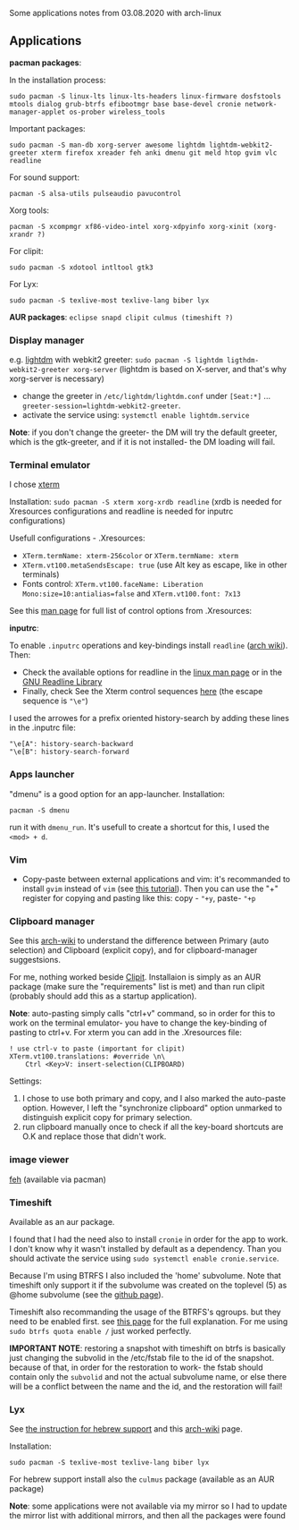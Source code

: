 Some applications notes from 03.08.2020 with arch-linux

## Applications

**pacman packages**:

In the installation process:

	sudo pacman -S linux-lts linux-lts-headers linux-firmware dosfstools mtools dialog grub-btrfs efibootmgr base base-devel cronie network-manager-applet os-prober wireless_tools

Important packages:

	sudo pacman -S man-db xorg-server awesome lightdm lightdm-webkit2-greeter xterm firefox xreader feh anki dmenu git meld htop gvim vlc readline

For sound support:

	pacman -S alsa-utils pulseaudio pavucontrol
	
Xorg tools:

	pacman -S xcompmgr xf86-video-intel xorg-xdpyinfo xorg-xinit (xorg-xrandr ?)

For clipit:

	sudo pacman -S xdotool intltool gtk3
	
For Lyx:

	sudo pacman -S texlive-most texlive-lang biber lyx

**AUR packages**: `eclipse snapd clipit culmus (timeshift ?)`

### Display manager

e.g. [lightdm](https://wiki.archlinux.org/index.php/LightDM) with webkit2 greeter: `sudo pacman -S lightdm ligthdm-webkit2-greeter xorg-server` (lightdm is based on X-server, and that's why xorg-server is necessary)

* change the greeter in `/etc/lightdm/lightdm.conf` under `[Seat:*]` ... `greeter-session=lightdm-webkit2-greeter`.
* activate the service using: `systemctl enable lightdm.service`

**Note**: if you don't change the greeter- the DM will try the default greeter, which is the gtk-greeter, and if it is not installed- the DM loading will fail.

### Terminal emulator

I chose [xterm](https://wiki.archlinux.org/index.php/Xterm)

Installation: `sudo pacman -S xterm xorg-xrdb readline` (xrdb is needed for Xresources configurations and readline is needed for inputrc configurations)

Usefull configurations - .Xresources:
* `XTerm.termName: xterm-256color` or `XTerm.termName: xterm`
* `XTerm.vt100.metaSendsEscape: true` (use Alt key as escape, like in other terminals)
* Fonts control: `XTerm.vt100.faceName: Liberation Mono:size=10:antialias=false` and `XTerm.vt100.font: 7x13`

See this [man page](https://jlk.fjfi.cvut.cz/arch/manpages/man/xterm.1) for full list of control options from .Xresources: 


**inputrc**: 

To enable `.inputrc` operations and key-bindings install `readline` ([arch wiki](https://wiki.archlinux.org/index.php/Readline)). Then:
* Check the available options for readline in the [linux man page](https://linux.die.net/man/3/readline) or in the [GNU Readline Library](https://tiswww.case.edu/php/chet/readline/readline.html)
* Finally, check See the Xterm control sequences [here](https://www.x.org/docs/xterm/ctlseqs.pdf) (the escape sequence is `"\e"`)

I used the arrowes for a prefix oriented history-search by adding these lines in the .inputrc file:

	"\e[A": history-search-backward
	"\e[B": history-search-forward


### Apps launcher

"dmenu" is a good option for an app-launcher.
Installation: 
	
	pacman -S dmenu

run it with `dmenu_run`. It's usefull to create a shortcut for this, I used the `<mod> + d`.

### Vim

* Copy-paste between external applications and vim: it's recommanded to install `gvim` instead of `vim` (see [this tutorial](https://www.youtube.com/watch?v=E_rbfQqrm7g)). Then you can use the "+" register for copying and pasting like this: copy - `"+y`, paste- `"+p`

### Clipboard manager

See this [arch-wiki](https://wiki.archlinux.org/index.php/Clipboard) to understand the difference between Primary (auto selection) and Clipboard (explicit copy), and for clipboard-manager suggestsions.

For me, nothing worked beside [Clipit](https://github.com/CristianHenzel/ClipIt). Installaion is simply as an AUR package (make sure the "requirements" list is met) and than run clipit (probably should add this as a startup application).

**Note**: auto-pasting simply calls "ctrl+v" command, so in order for this to work on the terminal emulator- you have to change the key-binding of pasting to ctrl+v. For xterm you can add in the .Xresources file:

	! use ctrl-v to paste (important for clipit)
	XTerm.vt100.translations: #override \n\
	    Ctrl <Key>V: insert-selection(CLIPBOARD)


Settings:
1. I chose to use both primary and copy, and I also marked the auto-paste option. However, I left the "synchronize clipboard" option unmarked to distinguish explicit copy for primary selection.
2. run clipboard manually once to check if all the key-board shortcuts are O.K and replace those that didn't work.

### image viewer

[feh](https://wiki.archlinux.org/index.php/Feh) (available via pacman)

### Timeshift
Available as an aur package.

I found that I had the need also to install `cronie` in order for the app to work. I don't know why it wasn't installed by default as a dependency. Than you should activate the service using `sudo systemctl enable cronie.service`.

Because I'm using BTRFS I also included the 'home' subvolume. Note that timeshift only support it if the subvolume was created on the toplevel (5) as @home subvolume (see the [github page](https://github.com/teejee2008/timeshift)).

Timeshift also recommanding the usage of the BTRFS's qgroups. but they need to be enabled first. see [this page](https://btrfs.wiki.kernel.org/index.php/Quota_support) for the full explanation. For me using `sudo btrfs quota enable /` just worked perfectly.

**IMPORTANT NOTE**: restoring a snapshot with timeshift on btrfs is basically just changing the subvolid in the /etc/fstab file to the id of the snapshot. because of that, in order for the restoration to work- the fstab should contain only the `subvolid` and not the actual subvolume name, or else there will be a conflict between the name and the id, and the restoration will fail!


### Lyx

See [the instruction for hebrew support](https://math-wiki.com/index.php?title=%D7%94%D7%95%D7%A8%D7%90%D7%95%D7%AA_%D7%9C%D7%94%D7%AA%D7%A7%D7%A0%D7%AA_LyX) and this [arch-wiki](https://wiki.archlinux.org/index.php/TeX_Live) page.

Installation:

	sudo pacman -S texlive-most texlive-lang biber lyx
	
For hebrew support install also the `culmus` package (available as an AUR package)

**Note**: some applications were not available via my mirror so I had to update the mirror list with additional mirrors, and then all the packages were found
